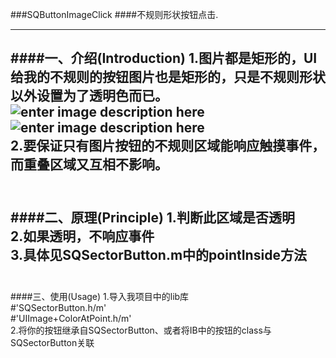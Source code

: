 ###SQButtonImageClick
####不规则形状按钮点击.

----------
####一、介绍(Introduction)
1.图片都是矩形的，UI给我的不规则的按钮图片也是矩形的，只是不规则形状以外设置为了透明色而已。<br>
![enter image description here](https://github.com/lsqiang/SQButtonImageClick/blob/master/demo1.png)
![enter image description here](https://github.com/lsqiang/SQButtonImageClick/blob/master/demo2.png)<br>
2.要保证只有图片按钮的不规则区域能响应触摸事件，而重叠区域又互相不影响。
<br><br>
----------
####二、原理(Principle)
1.判断此区域是否透明<br>
2.如果透明，不响应事件<br>
3.具体见SQSectorButton.m中的pointInside方法
</br><br>
----------
####三、使用(Usage)
1.导入我项目中的lib库<br>
    #'SQSectorButton.h/m'<br>
    #'UIImage+ColorAtPoint.h/m'<br>
2.将你的按钮继承自SQSectorButton、或者将IB中的按钮的class与SQSectorButton关联
